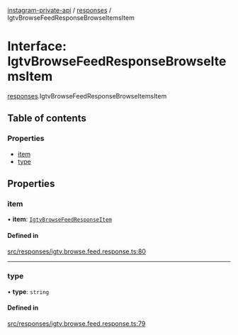 [instagram-private-api](../../README.md) / [responses](../../modules/responses.md) / IgtvBrowseFeedResponseBrowseItemsItem

# Interface: IgtvBrowseFeedResponseBrowseItemsItem

[responses](../../modules/responses.md).IgtvBrowseFeedResponseBrowseItemsItem

## Table of contents

### Properties

- [item](IgtvBrowseFeedResponseBrowseItemsItem.md#item)
- [type](IgtvBrowseFeedResponseBrowseItemsItem.md#type)

## Properties

### item

• **item**: [`IgtvBrowseFeedResponseItem`](IgtvBrowseFeedResponseItem.md)

#### Defined in

[src/responses/igtv.browse.feed.response.ts:80](https://github.com/Nerixyz/instagram-private-api/blob/4971f34/src/responses/igtv.browse.feed.response.ts#L80)

___

### type

• **type**: `string`

#### Defined in

[src/responses/igtv.browse.feed.response.ts:79](https://github.com/Nerixyz/instagram-private-api/blob/4971f34/src/responses/igtv.browse.feed.response.ts#L79)
